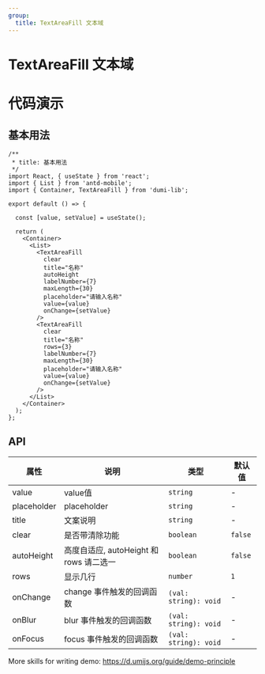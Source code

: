 ```yaml
---
group:
  title: TextAreaFill 文本域
---
```


# TextAreaFill 文本域

# 代码演示

## 基本用法

```tsx
/**
 * title: 基本用法
 */
import React, { useState } from 'react';
import { List } from 'antd-mobile';
import { Container, TextAreaFill } from 'dumi-lib';

export default () => {

  const [value, setValue] = useState();

  return (
    <Container>
      <List>
        <TextAreaFill
          clear
          title="名称"
          autoHeight
          labelNumber={7}
          maxLength={30}
          placeholder="请输入名称"
          value={value}
          onChange={setValue}
        />
        <TextAreaFill
          clear
          title="名称"
          rows={3}
          labelNumber={7}
          maxLength={30}
          placeholder="请输入名称"
          value={value}
          onChange={setValue}
        />
      </List>
    </Container>
  );
};
```

## API

| 属性      | 说明                                                                        | 类型   | 默认值 |
| --------- | --------------------------------------------------------------------------- | ------ | ------ |
| value   | value值 | `string` | -      |
| placeholder   | placeholder | `string` | -      |
| title   | 文案说明 | `string` | -      |
| clear   | 是否带清除功能 | `boolean` | `false`      |
| autoHeight   | 高度自适应, autoHeight 和 rows 请二选一 | `boolean` | `false`      |
| rows   | 显示几行 | `number` | `1`      |
| onChange   | change 事件触发的回调函数 | `(val: string): void` | -      |
| onBlur   | blur 事件触发的回调函数 | `(val: string): void` | -      |
| onFocus   | focus 事件触发的回调函数 | `(val: string): void` | -      |


More skills for writing demo: https://d.umijs.org/guide/demo-principle

